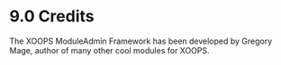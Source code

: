 # 9.0 Credits

The XOOPS ModuleAdmin Framework has been developed by Gregory Mage, author of many other cool modules for XOOPS.